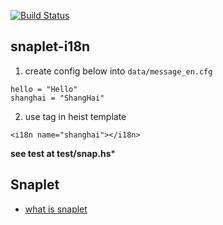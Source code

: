 
[![Build Status](https://secure.travis-ci.org/HaskellCNOrg/snaplet-i18n.png?branch=master)](http://travis-ci.org/HaskellCNOrg/snaplet-i18n)

## snaplet-i18n

1. create config below into `data/message_en.cfg`

~~~
hello = "Hello"
shanghai = "ShangHai"
~~~

2. use tag in heist template

~~~
<i18n name="shanghai"></i18n>
~~~

**see test at test/snap.hs***

## Snaplet

- [what is snaplet]

[what is snaplet]: http://snapframework.com/docs/tutorials/snaplets-tutorial

